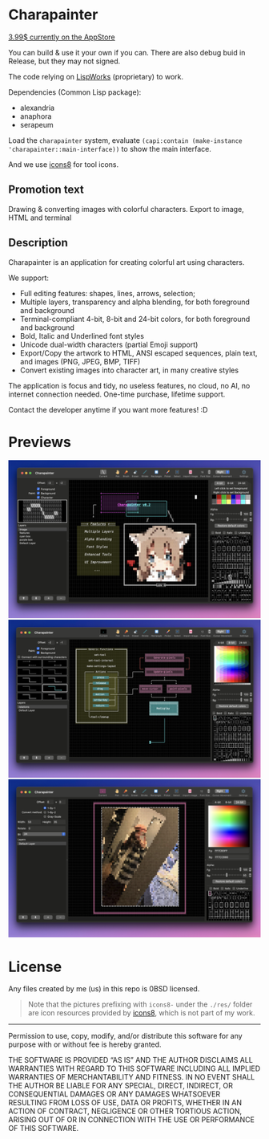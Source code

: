 # Charapainter

[3.99$ currently on the AppStore](https://apps.apple.com/nl/app/charapainter/id6739626259?l=en-GB&mt=12)

You can build & use it your own if you can. There are also debug buid in Release, but they may not signed.

The code relying on [LispWorks](https://www.lispworks.com) (proprietary) to work.

Dependencies (Common Lisp package):

- alexandria
- anaphora
- serapeum

Load the `charapainter` system, evaluate `(capi:contain (make-instance 'charapainter::main-interface))` to show the main interface.

And we use [icons8](https://icons8.com) for tool icons.

## Promotion text

Drawing & converting images with colorful characters. Export to image, HTML and terminal

## Description

Charapainter is an application for creating colorful art using characters.

We support:

- Full editing features: shapes, lines, arrows, selection;
- Multiple layers, transparency and alpha blending, for both foreground and background
- Terminal-compliant 4-bit, 8-bit and 24-bit colors, for both foreground and background
- Bold, Italic and Underlined font styles
- Unicode dual-width characters (partial Emoji support)
- Export/Copy the artwork to HTML, ANSI escaped sequences, plain text, and images (PNG, JPEG, BMP, TIFF)
- Convert existing images into character art, in many creative styles

The application is focus and tidy, no useless features, no cloud, no AI, no internet connection needed. One-time purchase, lifetime support.

Contact the developer anytime if you want more features! :D

# Previews

![preview 1](./res/0.2preview1.png)
![preview 2](./res/0.2preview2.png)
![preview 3](./res/0.2preview3.png)

# License

Any files created by me (us) in this repo is 0BSD licensed.

> Note that the pictures prefixing with `icons8-` under the `./res/` folder are icon resources provided by [icons8](https://icons8.com), which is not part of my work.

---

Permission to use, copy, modify, and/or distribute this software for
any purpose with or without fee is hereby granted.

THE SOFTWARE IS PROVIDED “AS IS” AND THE AUTHOR DISCLAIMS ALL
WARRANTIES WITH REGARD TO THIS SOFTWARE INCLUDING ALL IMPLIED WARRANTIES
OF MERCHANTABILITY AND FITNESS. IN NO EVENT SHALL THE AUTHOR BE LIABLE
FOR ANY SPECIAL, DIRECT, INDIRECT, OR CONSEQUENTIAL DAMAGES OR ANY
DAMAGES WHATSOEVER RESULTING FROM LOSS OF USE, DATA OR PROFITS, WHETHER IN
AN ACTION OF CONTRACT, NEGLIGENCE OR OTHER TORTIOUS ACTION, ARISING OUT
OF OR IN CONNECTION WITH THE USE OR PERFORMANCE OF THIS SOFTWARE.
